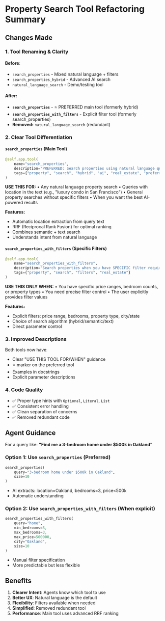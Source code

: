 # Property Search Tool Refactoring Summary

## Changes Made

### 1. Tool Renaming & Clarity

#### Before:
- `search_properties` - Mixed natural language + filters
- `search_properties_hybrid` - Advanced AI search
- `natural_language_search` - Demo/testing tool

#### After:
- **`search_properties`** - ⭐ PREFERRED main tool (formerly hybrid)
- **`search_properties_with_filters`** - Explicit filter tool (formerly search_properties)
- **Removed:** `natural_language_search` (redundant)

### 2. Clear Tool Differentiation

#### `search_properties` (Main Tool)
```python
@self.app.tool(
    name="search_properties",
    description="PREFERRED: Search properties using natural language queries with AI understanding.",
    tags={"property", "search", "hybrid", "ai", "real_estate", "preferred"}
)
```

**USE THIS FOR:**
• Any natural language property search
• Queries with location in the text (e.g., "luxury condo in San Francisco")
• General property searches without specific filters
• When you want the best AI-powered results

**Features:**
- Automatic location extraction from query text
- RRF (Reciprocal Rank Fusion) for optimal ranking
- Combines semantic + text search
- Understands intent from natural language

#### `search_properties_with_filters` (Specific Filters)
```python
@self.app.tool(
    name="search_properties_with_filters",
    description="Search properties when you have SPECIFIC filter requirements (price, bedrooms, location).",
    tags={"property", "search", "filters", "real_estate"}
)
```

**USE THIS ONLY WHEN:**
• You have specific price ranges, bedroom counts, or property types
• You need precise filter control
• The user explicitly provides filter values

**Features:**
- Explicit filters: price range, bedrooms, property type, city/state
- Choice of search algorithm (hybrid/semantic/text)
- Direct parameter control

### 3. Improved Descriptions

Both tools now have:
- Clear "USE THIS TOOL FOR/WHEN" guidance
- ⭐ marker on the preferred tool
- Examples in docstrings
- Explicit parameter descriptions

### 4. Code Quality

- ✅ Proper type hints with `Optional`, `Literal`, `List`
- ✅ Consistent error handling
- ✅ Clean separation of concerns
- ✅ Removed redundant code

## Agent Guidance

For a query like: **"Find me a 3-bedroom home under $500k in Oakland"**

### Option 1: Use `search_properties` (Preferred)
```python
search_properties(
    query="3-bedroom home under $500k in Oakland",
    size=10
)
```
- AI extracts: location=Oakland, bedrooms=3, price<500k
- Automatic understanding

### Option 2: Use `search_properties_with_filters` (When explicit)
```python
search_properties_with_filters(
    query="home",
    min_bedrooms=3,
    max_bedrooms=3,
    max_price=500000,
    city="Oakland",
    size=10
)
```
- Manual filter specification
- More predictable but less flexible

## Benefits

1. **Clearer Intent**: Agents know which tool to use
2. **Better UX**: Natural language is the default
3. **Flexibility**: Filters available when needed
4. **Simplified**: Removed redundant tool
5. **Performance**: Main tool uses advanced RRF ranking